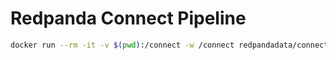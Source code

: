 # Redpanda Connect Pipeline

```bash
docker run --rm -it -v $(pwd):/connect -w /connect redpandadata/connect:4.45 streams -r shared.yaml connect1.yaml connect2.yaml
```
